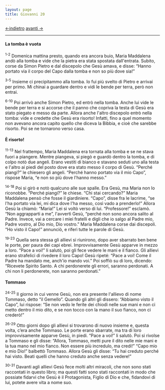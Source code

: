 ```yaml
---
layout: page
title: Giovanni 20
---
```


[<-indietro](gv19.html) [avanti ->](gv21.html)

--------------------------------

#### La tomba è vuota

<sup>1-2</sup> Domenica mattina presto, quando era ancora buio, Maria Maddalena andò alla tomba e vide che la pietra era stata spostata dall'entrata. Subito, corse da Simon Pietro e dal discepolo che Gesù amava, e disse: “Hanno portato via il corpo del Capo dalla tomba e non so più dove sia!”

<sup>3-5</sup> Insieme ci precipitammo alla tomba. Io fui più svelto di Pietro e arrivai per primo. Mi chinai a guardare dentro e vidi le bende per terra, però non entrai.

<sup>6-10</sup> Poi arrivò anche Simon Pietro, ed entrò nella tomba. Anche lui vide le bende per terra e si accorse che il panno che copriva la testa di Gesù era stato piegato e messo da parte. Allora anche l'altro discepolo entrò nella tomba: vide e credette che Gesù era risorto! Infatti, fino a quel momento non avevano ancora capito quello che diceva la Bibbia, e cioè che sarebbe risorto. Poi se ne tornarono verso casa.

#### È risorto!

<sup>11-13</sup> Nel frattempo, Maria Maddalena era tornata alla tomba e se ne stava fuori a piangere. Mentre piangeva, si piegò e guardò dentro la tomba, e di colpo notò due angeli. Erano vestiti di bianco e stavano seduti uno alla testa e l'altro ai piedi del posto dove era stato messo il corpo di Gesù. “Perché piangi?” le chiesero gli angeli. “Perché hanno portato via il mio Capo”, rispose Maria, “e non so più dove l'hanno messo.”

<sup>14-18</sup> Poi si girò e notò qualcuno alle sue spalle. Era Gesù, ma Maria non lo riconobbe. “Perché piangi?” le chiese. “Chi stai cercando?” Maria Maddalena pensò che fosse il giardiniere. “Capo”, disse fra le lacrime, “se l'ha portato via lei, mi dica dove l'ha messo, così vado a prenderlo!” Allora Gesù la chiamò: “Maria!” Lei si voltò verso di lui. “Professore!” esclamò. “Non aggrapparti a me”, l'avvertì Gesù, “perché non sono ancora salito al Padre. Invece, vai a cercare i miei fratelli e digli che io salgo al Padre mio, Padre vostro, al Dio mio, Dio vostro.” Maria Maddalena corse dai discepoli. “Ho visto il Capo!” annunciò, e riferì tutte le parole di Gesù.

<sup>19-23</sup> Quella sera stessa gli allievi si riunirono, dopo aver sbarrato ben bene le porte, per paura dei capi ebrei. Improvvisamente Gesù apparve in mezzo a loro. “Pace a voi!” li salutò, poi gli fece vedere le mani e il fianco. Gli allievi erano strafelici di rivedere il loro Capo! Gesù ripeté: “Pace a voi! Come il Padre ha mandato me, anch'io mando voi.” Poi soffiò su di loro, dicendo: “Ricevete Spirito Santo. A chi perdonerete gli errori, saranno perdonati. A chi non li perdonerete, non saranno perdonati.”

#### Tommaso

<sup>24-25</sup> Il giorno in cui venne Gesù, non era presente l'allievo di nome Tommaso, detto “il Gemello”. Quando gli altri gli dissero: “Abbiamo visto il Capo”, lui rispose: “Se non vedo le ferite dei chiodi nelle sue mani e non ci metto dentro il mio dito, e se non tocco con la mano il suo fianco, non ci crederò!”

<sup>26-29</sup> Otto giorni dopo gli allievi si trovarono di nuovo insieme e, questa volta, c’era anche Tommaso. Le porte erano sbarrate, ma tra di loro improvvisamente apparve Gesù, in piedi. “Pace a voi!” li salutò. Poi si rivolse a Tommaso e gli disse: “Allora, Tommaso, metti pure il dito nelle mie mani e la tua mano nel mio fianco. Non essere più incredulo, ma credi!” “Capo mio e mio Dio!” balbettò Tommaso. Allora Gesù gli disse: “Tu hai creduto perché hai visto. Beati quelli che hanno creduto anche senza vedere!”

<sup>30-31</sup> Davanti agli allievi Gesù fece molti altri miracoli, che non sono stati raccontati in questo libro; ma questi fatti sono stati raccontati in modo che possiate fidarvi che Gesù è il Protagonista, Figlio di Dio e che, fidandovi di lui, potete avere vita a nome suo.



